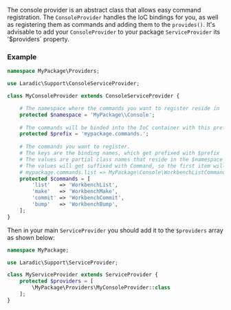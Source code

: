 <!---
title: ConsoleProvider
subtitle: Abstraction
author: Robin Radic
-->

The console provider is an abstract class that allows easy command registration. 
The `ConsoleProvider` handles the IoC bindings for you, as well as registering them as commands and adding them to the `provides()`.
It's advisable to add your `ConsoleProvider` to your package `ServiceProvider` its '$providers` property.

### Example
```php
namespace MyPackage\Providers;

use Laradic\Support\ConsoleServiceProvider;

class MyConsoleProvider extends ConsoleServiceProvider {

    # The namespace where the commands you want to register reside in
    protected $namespace = 'MyPackage\\Console';
    
    # The commands will be binded into the IoC container with this prefix
    protected $prefix = 'mypackage.commands.';
    
    # The commands you want to register. 
    # The keys are the binding names, which get prefixed with $prefix
    # The values are partial class names that reside in the $namespace
    # The values will get suffixed with Command, so the first item will be:
    # mypackage.commands.list => MyPackage\Console\WorkbenchListCommand
    protected $commands = [
        'list'   => 'WorkbenchList',
        'make'   => 'WorkbenchMake',
        'commit' => 'WorkbenchCommit',
        'bump'   => 'WorkbenchBump',
    ];
}
```

Then in your main `ServiceProvider` you should add it to the `$providers` array as shown below:


```php
namespace MyPackage;

use Laradic\Support\ServiceProvider;

class MyServiceProvider extends ServiceProvider {
    protected $providers = [ 
        \MyPackage\Providers\MyConsoleProvider::class
    ];
}
```
